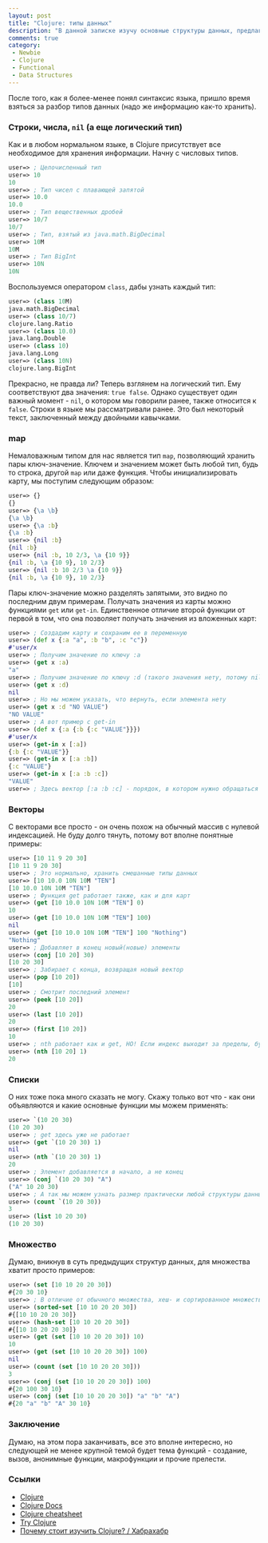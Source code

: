 ```yaml
---
layout: post
title: "Clojure: типы данных"
description: "В данной записке изучу основные структуры данных, предлагаемые Clojure."
comments: true
category:
 - Newbie
 - Clojure
 - Functional
 - Data Structures
---
```


После того, как я более-менее понял синтаксис языка, пришло время взяться за разбор типов данных (надо же информацию как-то хранить).
<!-- more -->

### Строки, числа, `nil` (а еще логический тип)

Как и в любом нормальном языке, в Clojure присутствует все необходимое для хранения информации. Начну с числовых типов.

``` clojure Sample code
user=> ; Целочисленный тип
user=> 10
10
user=> ; Тип чисел с плавающей запятой
user=> 10.0
10.0
user=> ; Тип вещественных дробей
user=> 10/7
10/7
user=> ; Тип, взятый из java.math.BigDecimal
user=> 10M
10M
user=> ; Тип BigInt
user=> 10N
10N
```

Воспользуемся оператором `class`, дабы узнать каждый тип:

``` clojure Sample code
user=> (class 10M)
java.math.BigDecimal
user=> (class 10/7)
clojure.lang.Ratio
user=> (class 10.0)
java.lang.Double
user=> (class 10)
java.lang.Long
user=> (class 10N)
clojure.lang.BigInt
```
Прекрасно, не правда ли? Теперь взглянем на логический тип. Ему соответствуют два значения: `true false`. Однако существует один важный момент - `nil`, о котором мы говорили ранее, также относится к `false`.
Cтроки в языке мы рассматривали ранее. Это был некоторый текст, заключенный между двойными кавычками.

### map

Немаловажным типом для нас является тип `map`, позволяющий хранить пары ключ-значение. Ключем и значением может быть любой тип, будь то строка, другой `map` или даже функция. Чтобы инициализировать карту, мы поступим следующим образом:

``` clojure Sample code
user=> {}
{}
user=> {\a \b}
{\a \b}
user=> {\a :b}
{\a :b}
user=> {nil :b}
{nil :b}
user=> {nil :b, 10 2/3, \a {10 9}}
{nil :b, \a {10 9}, 10 2/3}
user=> {nil :b 10 2/3 \a {10 9}}
{nil :b, \a {10 9}, 10 2/3}
```

Пары ключ-значение можно разделять запятыми, это видно по последним двум примерам. Получать значения из карты можно функциями `get` или `get-in`. Единственное отличие второй функции от первой в том, что она позволяет получать значения из вложенных карт:

``` clojure Sample code
user=> ; Создадим карту и сохраним ее в переменную
user=> (def x {:a "a", :b "b", :c "c"})
#'user/x
user=> ; Получим значение по ключу :a
user=> (get x :a)
"a"
user=> ; Получим значение по ключу :d (такого значения нету, потому nil)
user=> (get x :d)
nil
user=> ; Но мы можем указать, что вернуть, если элемента нету
user=> (get x :d "NO VALUE")
"NO VALUE"
user=> ; А вот пример с get-in
user=> (def x {:a {:b {:c "VALUE"}}})
#'user/x
user=> (get-in x [:a])
{:b {:c "VALUE"}}
user=> (get-in x [:a :b])
{:c "VALUE"}
user=> (get-in x [:a :b :c])
"VALUE"
user=> ; Здесь вектор [:a :b :c] - порядок, в котором нужно обращаться в карту, расположенную внутри
```

### Векторы

С векторами все просто - он очень похож на обычный массив с нулевой индексацией. Не буду долго тянуть, потому вот вполне понятные примеры:

``` clojure Sample code
user=> [10 11 9 20 30]
[10 11 9 20 30]
user=> ; Это нормально, хранить смешанные типы данных
user=> [10 10.0 10N 10M "TEN"]
[10 10.0 10N 10M "TEN"]
user=> ; Функция get работает также, как и для карт
user=> (get [10 10.0 10N 10M "TEN"] 0)
10
user=> (get [10 10.0 10N 10M "TEN"] 100)
nil
user=> (get [10 10.0 10N 10M "TEN"] 100 "Nothing")
"Nothing"
user=> ; Добавляет в конец новый(новые) элементы
user=> (conj [10 20] 30)
[10 20 30]
user=> ; Забирает с конца, возвращая новый вектор
user=> (pop [10 20])
[10]
user=> ; Смотрит последний элемент
user=> (peek [10 20])
20
user=> (last [10 20])
20
user=> (first [10 20])
10
user=> ; nth работает как и get, НО! Если индекс выходит за пределы, будет сгенерировано любимое нами IndexOutOfBoundsException
user=> (nth [10 20] 1)
20
```

### Списки

О них тоже пока много сказать не могу. Скажу только вот что - как они объявляются и какие основные функции мы можем применять:

``` clojure Sample code
user=> `(10 20 30)
(10 20 30)
user=> ; get здесь уже не работает
user=> (get `(10 20 30) 1)
nil
user=> (nth `(10 20 30) 1)
20
user=> ; Элемент добавляется в начало, а не конец
user=> (conj `(10 20 30) "A")
("A" 10 20 30)
user=> ; А так мы можем узнать размер практически любой структуры данных, будь то строка, список, вектор или множество
user=> (count `(10 20 30))
3
user=> (list 10 20 30)
(10 20 30)
```

### Множество

Думаю, вникнув в суть предыдущих структур данных, для множества хватит просто примеров:

``` clojure Sample code
user=> (set [10 10 20 20 30])
#{20 30 10}
user=> ; В отличие от обычного множества, хеш- и сортированное множество не удаляет дубликаты
user=> (sorted-set [10 10 20 20 30])
#{[10 10 20 20 30]}
user=> (hash-set [10 10 20 20 30])
#{[10 10 20 20 30]}
user=> (get (set [10 10 20 20 30]) 10)
10
user=> (get (set [10 10 20 20 30]) 100)
nil
user=> (count (set [10 10 20 20 30]))
3
user=> (conj (set [10 10 20 20 30]) 100)
#{20 100 30 10}
user=> (conj (set [10 10 20 20 30]) "a" "b" "A")
#{20 "a" "b" "A" 30 10}
```

### Заключение 

Думаю, на этом пора заканчивать, все это вполне интересно, но следующей не менее крупной темой будет тема функций - создание, вызов, анонимные функции, макрофункции и прочие прелести.

### Ссылки

- [Clojure](http://clojure.org/)
- [Clojure Docs](https://clojuredocs.herokuapp.com/)
- [Clojure cheatsheet](http://clojure.org/cheatsheet)
- [Try Clojure](http://tryclj.com)
- [Почему стоит изучить Clojure? / Хабрахабр](http://habrahabr.ru/post/173071/)